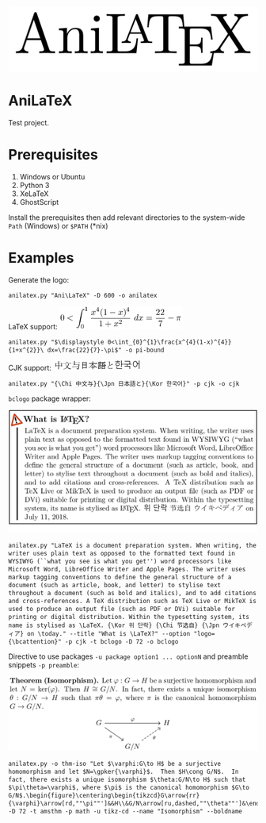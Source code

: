![AniLaTeX logo](https://github.com/FYPetro/AniLaTeX/blob/master/image/anilatex.png)

# AniLaTeX
Test project.

# Prerequisites
1. Windows or Ubuntu
2. Python 3
3. XeLaTeX
4. GhostScript

Install the prerequisites then add relevant directories to the system-wide `Path` (Windows) or `$PATH` (*nix)

# Examples
Generate the logo:

    anilatex.py "Ani\LaTeX" -D 600 -o anilatex

LaTeX support: ![One proof that pi is bounded upwards by 22/7](https://github.com/FYPetro/AniLaTeX/blob/master/image/pi-bound.png)

    anilatex.py "$\displaystyle 0<\int_{0}^{1}\frac{x^{4}(1-x)^{4}}{1+x^{2}}\ dx=\frac{22}{7}-\pi$" -o pi-bound

CJK support: ![CJK support](https://github.com/FYPetro/AniLaTeX/blob/master/image/cjk.png)

    anilatex.py "{\Chi 中文与}{\Jpn 日本語と}{\Kor 한국어}" -p cjk -o cjk

`bclogo` package wrapper:

![bclogo example](https://github.com/FYPetro/AniLaTeX/blob/master/image/bclogo.png)

    anilatex.py "LaTeX is a document preparation system. When writing, the writer uses plain text as opposed to the formatted text found in WYSIWYG (``what you see is what you get'') word processors like Microsoft Word, LibreOffice Writer and Apple Pages. The writer uses markup tagging conventions to define the general structure of a document (such as article, book, and letter) to stylise text throughout a document (such as bold and italics), and to add citations and cross-references. A TeX distribution such as TeX Live or MikTeX is used to produce an output file (such as PDF or DVi) suitable for printing or digital distribution. Within the typesetting system, its name is stylised as \LaTeX. {\Kor 위 단락} {\Chi 节选自} {\Jpn ウイキペディア} on \today." --title "What is \LaTeX?" --option "logo={\bcattention}" -p cjk -t bclogo -D 72 -o bclogo

Directive to use packages `-u package option1 ... optionN` and preamble snippets `-p preamble`:

![amsmath wrapper example](https://github.com/FYPetro/AniLaTeX/blob/master/image/thm-iso.png)

    anilatex.py -o thm-iso "Let $\varphi:G\to H$ be a surjective homomorphism and let $N=\gpker{\varphi}$.  Then $H\cong G/N$.  In fact, there exists a unique isomorphism $\theta:G/N\to H$ such that $\pi\theta=\varphi$, where $\pi$ is the canonical homomorphism $G\to G/N$.\begin{figure}\centering\begin{tikzcd}G\arrow{rr}{\varphi}\arrow[rd,""\pi""']&&H\\&G/N\arrow[ru,dashed,""\theta""']&\end{tikzcd}\end{figure}" -D 72 -t amsthm -p math -u tikz-cd --name "Isomorphism" --boldname
